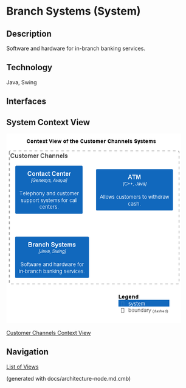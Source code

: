 # Branch Systems (System)
## Description
Software and hardware for in-branch banking services.

## Technology
Java, Swing


## Interfaces

## System Context View
![Context View of the Customer Channels Systems](../../mybank/customer-channels/context-view.png)

[Customer Channels Context View](../../mybank/customer-channels/context-view.md)


## Navigation
[List of Views](../../views.md)

(generated with docs/architecture-node.md.cmb)
